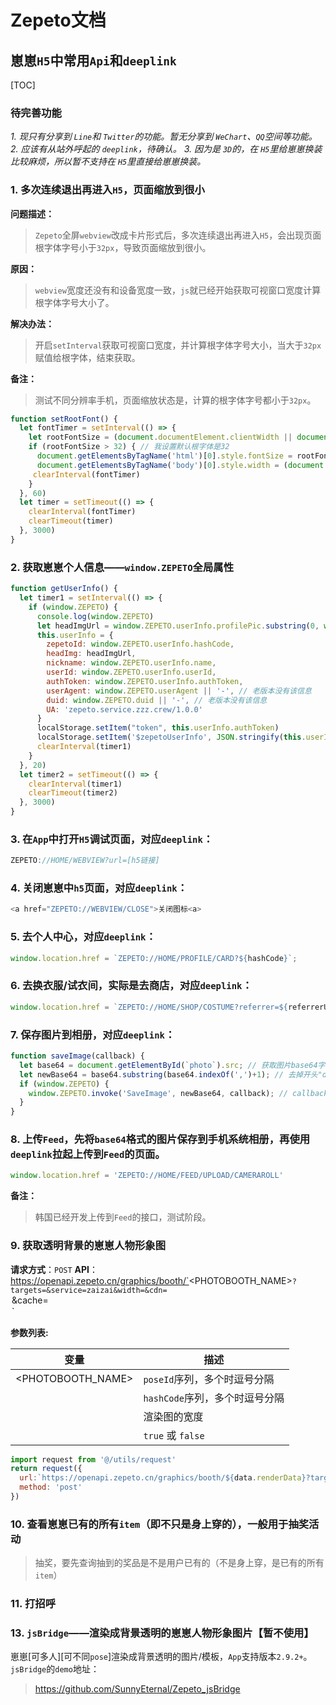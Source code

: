 # Zepeto文档

## 崽崽`H5`中常用`Api`和`deeplink`

[TOC]

### 待完善功能

*1. 现只有分享到 `Line`和 `Twitter`的功能。暂无分享到 `WeChart`、`QQ`空间等功能。*
*2. 应该有从站外呼起的 `deeplink`，待确认。*
*3. 因为是 `3D`的，在 `H5`里给崽崽换装比较麻烦，所以暂不支持在 `H5`里直接给崽崽换装。*

### 1. 多次连续退出再进入`H5`，页面缩放到很小

**问题描述：**
>`Zepeto`全屏`webview`改成卡片形式后，多次连续退出再进入`H5`，会出现页面根字体字号小于`32px`，导致页面缩放到很小。

**原因：**
>`webview`宽度还没有和设备宽度一致，`js`就已经开始获取可视窗口宽度计算根字体字号大小了。

**解决办法：**
>开启`setInterval`获取可视窗口宽度，并计算根字体字号大小，当大于`32px`赋值给根字体，结束获取。

**备注：**
>测试不同分辨率手机，页面缩放状态是，计算的根字体字号都小于`32px`。

```JavaScript
function setRootFont() {
  let fontTimer = setInterval(() => {
    let rootFontSize = (document.documentElement.clientWidth || document.body.clientWidth) / 750 * 100;
    if (rootFontSize > 32) { // 我设置默认根字体是32
      document.getElementsByTagName('html')[0].style.fontSize = rootFontSize + 'px';
      document.getElementsByTagName('body')[0].style.width = (document.documentElement.clientWidth || document.body.clientWidth) + 'px';
     clearInterval(fontTimer)
    }
  }, 60)
  let timer = setTimeout(() => {
    clearInterval(fontTimer)
    clearTimeout(timer)
  }, 3000)
}
```

### 2. 获取崽崽个人信息——`window.ZEPETO`全局属性

```JavaScript
function getUserInfo() {
  let timer1 = setInterval(() => {
    if (window.ZEPETO) {
      console.log(window.ZEPETO)
      let headImgUrl = window.ZEPETO.userInfo.profilePic.substring(0, window.ZEPETO.userInfo.profilePic.lastIndexOf('?')) 
      this.userInfo = {
        zepetoId: window.ZEPETO.userInfo.hashCode,
        headImg: headImgUrl,
        nickname: window.ZEPETO.userInfo.name,
        userId: window.ZEPETO.userInfo.userId,
        authToken: window.ZEPETO.userInfo.authToken,
        userAgent: window.ZEPETO.userAgent || '-', // 老版本没有该信息
        duid: window.ZEPETO.duid || '-', // 老版本没有该信息
        UA: 'zepeto.service.zzz.crew/1.0.0'
      }
      localStorage.setItem("token", this.userInfo.authToken)
      localStorage.setItem('$zepetoUserInfo', JSON.stringify(this.userInfo))
      clearInterval(timer1) 
    }
  }, 20)
  let timer2 = setTimeout(() => {
    clearInterval(timer1)
    clearTimeout(timer2)
  }, 3000)
}
```

### 3. 在`App`中打开`H5`调试页面，对应`deeplink`：

```JavaScript
ZEPETO://HOME/WEBVIEW?url=[h5链接]
```

### 4. 关闭崽崽中`h5`页面，对应`deeplink`：

```JavaScript
<a href="ZEPETO://WEBVIEW/CLOSE">关闭图标<a>
```

### 5. 去个人中心，对应`deeplink`：
```JavaScript
window.location.href = `ZEPETO://HOME/PROFILE/CARD?${hashCode}`;
```

### 6. 去换衣服/试衣间，实际是去商店，对应`deeplink`：
```JavaScript
window.location.href = `ZEPETO://HOME/SHOP/COSTUME?referrer=${referrerUri}`; // 去商店
```

### 7. 保存图片到相册，对应`deeplink`：
```JavaScript
function saveImage(callback) {
  let base64 = document.getElementById(`photo`).src; // 获取图片base64字符串
  let newBase64 = base64.substring(base64.indexOf(',')+1); // 去掉开头"data:image/png;base64,"
  if (window.ZEPETO) {
    window.ZEPETO.invoke('SaveImage', newBase64, callback); // callback可以是保存成功的提示
  }
}
```

### 8. 上传`Feed`，先将`base64`格式的图片保存到手机系统相册，再使用`deeplink`拉起上传到`Feed`的页面。

```JavaScript
window.location.href = 'ZEPETO://HOME/FEED/UPLOAD/CAMERAROLL'
```

**备注：**
>韩国已经开发上传到`Feed`的接口，测试阶段。

### 9. 获取透明背景的崽崽人物形象图
**请求方式**：`POST`
**API**：https://openapi.zepeto.cn/graphics/booth/`<PHOTOBOOTH_NAME>`?targets=`<HASHCODES>`&service=zaizai&width=`<WIDTH>`&cdn=`<OPTION>`&cache=`<OPTION>`

**参数列表:**

| 变量 | 描述 |
| --- | --- |
| <PHOTOBOOTH_NAME> | `poseId`序列，多个时逗号分隔
| <HASHCODES> | `hashCode`序列，多个时逗号分隔
| <WIDTH> | 渲染图的宽度 |
| <OPTION> | `true` 或 `false` |

```JavaScript
import request from '@/utils/request'
return request({
  url:`https://openapi.zepeto.cn/graphics/booth/${data.renderData}?targets=${data.hashCode}&service=zaizai&width=420&cdn=off&cache=off`,
  method: 'post'
})
```

### 10. 查看崽崽已有的所有`item`（即不只是身上穿的），一般用于抽奖活动
>抽奖，要先查询抽到的奖品是不是用户已有的（不是身上穿，是已有的所有`item`）

### 11. 打招呼



### 13. `jsBridge`——渲染成背景透明的崽崽人物形象图片【暂不使用】

崽崽[可多人][可不同`pose`]渲染成背景透明的图片/模板，`App`支持版本`2.9.2+`。
`jsBridge`的`demo`地址：
>https://github.com/SunnyEternal/Zepeto_jsBridge
